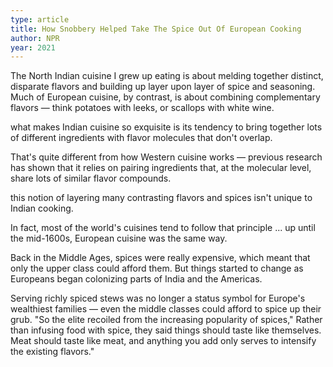 ```yaml
---
type: article
title: How Snobbery Helped Take The Spice Out Of European Cooking
author: NPR
year: 2021
---
```


The North Indian cuisine I grew up eating is about melding together distinct, disparate flavors and building up layer upon layer of spice and seasoning. Much of European cuisine, by contrast, is about combining complementary flavors — think potatoes with leeks, or scallops with white wine.

what makes Indian cuisine so exquisite is its tendency to bring together lots of different ingredients with flavor molecules that don't overlap.

That's quite different from how Western cuisine works — previous research has shown that it relies on pairing ingredients that, at the molecular level, share lots of similar flavor compounds.

this notion of layering many contrasting flavors and spices isn't unique to Indian cooking.

In fact, most of the world's cuisines tend to follow that principle ... up until the mid-1600s, European cuisine was the same way.

Back in the Middle Ages, spices were really expensive, which meant that only the upper class could afford them. But things started to change as Europeans began colonizing parts of India and the Americas.

Serving richly spiced stews was no longer a status symbol for Europe's wealthiest families — even the middle classes could afford to spice up their grub. "So the elite recoiled from the increasing popularity of spices," Rather than infusing food with spice, they said things should taste like themselves. Meat should taste like meat, and anything you add only serves to intensify the existing flavors."